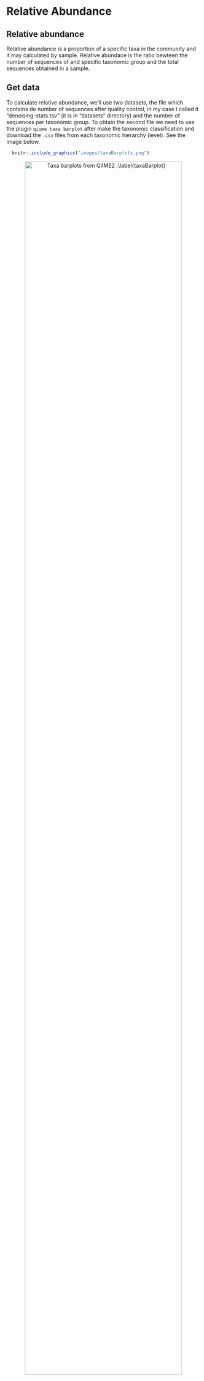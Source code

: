 Relative Abundance
================

## Relative abundance

Relative abundance is a proportion of a specific taxa in the community
and it may calculated by sample. Relative abundace is the ratio bewteen
the number of sequences of and specific taxonomic group and the total
sequences obtained in a sample.

## Get data

To calculate relative abundance, we’ll use two datasets, the file which
contains de number of sequences after quality control, in my case I
called it “denoising-stats.tsv” (it is in “datasets” directory) and the
number of sequences per taxonomic group. To obtain the second file we
need to use the plugin `qiime taxa barplot` after make the taxonomic
classification and download the `.csv` files from each taxonomic
hierarchy (level). See the image below.

``` r
  knitr::include_graphics("images/taxaBarplots.png")
```

<div class="figure" style="text-align: center">

<img src="images/taxaBarplots.png" alt="Taxa barplots from QIIME2 .\label{taxaBarplot}" width="90%" height="90%" />

<p class="caption">

Taxa barplots from QIIME2 .

</p>

</div>

Remember:

  - level-1: Domain
  - level-2: Phylum
  - level-3: Class
  - level-4: Order
  - level-5: Family
  - level-6: Genus
  - level-7: Specie

In “denoising-stats.csv” we have several columns indicating the number
of recovered sequences after each process of quality control.

``` r
library(tidyverse)
library(magrittr)

total.seqs <- read.table("datasets/denoising-stats.tsv", sep = '\t', header = TRUE)
names(total.seqs)
```

    ## [1] "sample.id"                         "input"                            
    ## [3] "filtered"                          "percentage.of.input.passed.filter"
    ## [5] "denoised"                          "merged"                           
    ## [7] "percentage.of.input.merged"        "non.chimeric"                     
    ## [9] "percentage.of.input.non.chimeric"

So, the idea is divide the number of sequences of some taxa from one
taxonomic hierarchy (“level-x.csv”) between the total of sequences
(column ‘non-chimeric’ in “denoised-stats.tsv” file).

## Data wrangling

From “denoised-stats.tsv” file we’ll just use the column called
‘non-chimeric’ and the samples ids.

``` r
total.seqs %<>% 
  select(sample.id, non.chimeric) %>%
  arrange()

head(total.seqs)
```

    ##   sample.id non.chimeric
    ## 1        A1        30038
    ## 2        A2        23971
    ## 3        A3        31950
    ## 4        A4       367162
    ## 5        A5       644316
    ## 6        A6       245907

The datasets “level-x.csv” are a little more complicated. For this
example I will use “level-2.csv”, which corresponds to the taxonomic
hierarchy of phylum. The dataset “level-2.csv” contains on the columns
names: 1) a column called ‘index’ which contains your samples ids,

``` r
phy <- read.csv("datasets/level-2.csv", header = TRUE)
head(phy$index, 10)
```

    ##  [1] "A1"  "A2"  "A3"  "A4"  "A5"  "A6"  "A7"  "A8"  "A9"  "A10"

2)  Several columns with the taxonomy at the level of phylum including
    the domain,

<!-- end list -->

``` r
head(colnames(phy))
```

    ## [1] "index"                         "d__Archaea.__"                
    ## [3] "d__Archaea.p__Aenigmarchaeota" "d__Archaea.p__Asgardarchaeota"
    ## [5] "d__Archaea.p__Crenarchaeota"   "d__Archaea.p__Euryarchaeota"

and , 3) at the end the dataset, the categorical varibles you assigned
in your sample-metadata file. In this case, the categorical varibles are
‘sample\_type’ and ‘site’.

``` r
tail(colnames(phy))
```

    ## [1] "d__Bacteria.p__WPS.2"        "d__Bacteria.p__WS1"         
    ## [3] "d__Bacteria.p__WS2"          "d__Bacteria.p__Zixibacteria"
    ## [5] "sample_type"                 "site"

First, delete the categorical variables.

``` r
phy %<>% 
  select(-c(sample_type, site)) 
```

Then, you can use the function `rel_ab(dataTax, dataTotSeq, iTax,
iTotSeq)` which is contained in “fun\_relative\_abundance.R” in
“scripts” directory. This function has four parameters:

  - `dataTax`: Dataset with groups of a taxonomic hierarchy (this case,
    phy from ‘level-2.csv’ file.)
  - `dataTotSeq`: Dataset with the samples names and the number of total
    sequences by sample.
  - `iTax`: Column number where the samples names are found in
    datasetTax (usually 1)
  - `iTotSeq`: Column number where the samples names are found in
    datasetTax (usually 1).

<!-- end list -->

``` r
source("scripts/fun_relative_abundance.R")

relative.abundance.phy <- rel_ab(phy, total.seqs, 1, 1) 
```

Now, we have the proportion form each phylum detected by sample in the
dataset `relative.abundance.phy`.

``` r
head(relative.abundance.phy[1:5], 5)
```

    ##   d__Archaea.__ d__Archaea.p__Aenigmarchaeota d__Archaea.p__Asgardarchaeota
    ## 1             0                  0.0000000000                             0
    ## 2             0                  0.0000000000                             0
    ## 3             0                  0.0000000000                             0
    ## 4             0                  0.0001470740                             0
    ## 5             0                  0.0001458911                             0
    ##   d__Archaea.p__Crenarchaeota d__Archaea.p__Euryarchaeota
    ## 1                0.0010653173                0.000000e+00
    ## 2                0.0004588878                0.000000e+00
    ## 3                0.0004694836                0.000000e+00
    ## 4                0.0187056395                2.995953e-05
    ## 5                0.0052489772                0.000000e+00

As you can notice, we lost our samples names, let’s recover them.

``` r
rownames(relative.abundance.phy) <- phy$index
head(relative.abundance.phy[1:5], 5)
```

    ##    d__Archaea.__ d__Archaea.p__Aenigmarchaeota d__Archaea.p__Asgardarchaeota
    ## A1             0                  0.0000000000                             0
    ## A2             0                  0.0000000000                             0
    ## A3             0                  0.0000000000                             0
    ## A4             0                  0.0001470740                             0
    ## A5             0                  0.0001458911                             0
    ##    d__Archaea.p__Crenarchaeota d__Archaea.p__Euryarchaeota
    ## A1                0.0010653173                0.000000e+00
    ## A2                0.0004588878                0.000000e+00
    ## A3                0.0004694836                0.000000e+00
    ## A4                0.0187056395                2.995953e-05
    ## A5                0.0052489772                0.000000e+00

Usually, we want to know the most abundant taxa in the samples. So, we
can filter the dataset with the function `filter_abundances()` in the
script “fun\_relative\_abundance.R” in “scripts” directory. The function
`filter_abundances()` has two parameters: - `dataRelAb`: The dataset
with the relative abundances of each taxa (in this case
‘relative.abundance.phy’). - `filterValue`: The minimum value of
relative abundance that we want.

``` r
source("scripts/fun_relative_abundance.R")

phy.filtered <- filter_abundances(relative.abundance.phy, 0.10)
head(phy.filtered[1:5], 5)
```

    ##                                          A1           A2           A3
    ## d__Archaea.p__Crenarchaeota     0.001065317 0.0004588878 0.0004694836
    ## d__Bacteria.p__Acidobacteriota  0.166355949 0.1637395186 0.1548982786
    ## d__Bacteria.p__Actinobacteriota 0.211898262 0.1431312836 0.1745852895
    ## d__Bacteria.p__Chloroflexi      0.027198881 0.0203579325 0.0229107981
    ## d__Bacteria.p__Cyanobacteria    0.001764432 0.0027950440 0.0032237872
    ##                                         A4          A5
    ## d__Archaea.p__Crenarchaeota     0.01870564 0.005248977
    ## d__Bacteria.p__Acidobacteriota  0.13988103 0.230860323
    ## d__Bacteria.p__Actinobacteriota 0.27753689 0.300408495
    ## d__Bacteria.p__Chloroflexi      0.04125155 0.028611737
    ## d__Bacteria.p__Cyanobacteria    0.00261465 0.001548929

And, It only remains to clear the names of the phyla.

``` r
phy.data <-  phy.filtered %>%
  rownames_to_column(var = "ID") %>% 
  separate(ID, c("Domain", "Phylum"), sep = ".p__") %>%
  select(-Domain)

head(phy.data[1:6], 5)
```

    ##             Phylum          A1           A2           A3         A4          A5
    ## 1    Crenarchaeota 0.001065317 0.0004588878 0.0004694836 0.01870564 0.005248977
    ## 2  Acidobacteriota 0.166355949 0.1637395186 0.1548982786 0.13988103 0.230860323
    ## 3 Actinobacteriota 0.211898262 0.1431312836 0.1745852895 0.27753689 0.300408495
    ## 4      Chloroflexi 0.027198881 0.0203579325 0.0229107981 0.04125155 0.028611737
    ## 5    Cyanobacteria 0.001764432 0.0027950440 0.0032237872 0.00261465 0.001548929

Remeber this data are proportional, so the sum of each sample (column)
must be 1, but, because of we just select the most abundat taxa, our sum
will be less than 1.

``` r
phy.data %>%
  select(-Phylum) %>%
  summarise_all(sum)
```

    ##          A1        A2        A3        A4        A5        A6        A7
    ## 1 0.8436647 0.8149431 0.8297027 0.8564612 0.9174179 0.9237801 0.8743148
    ##          A8        A9       A10       A11       A12       A13       A14
    ## 1 0.8967831 0.9019758 0.8957768 0.9038895 0.8896359 0.8532599 0.8614741
    ##         A15       A16       A17       A18       A19       A20       A21
    ## 1 0.8877661 0.7925261 0.8792344 0.8783366 0.8525158 0.8750713 0.8728897
    ##         A22       A23       A24        B1        B2        B3        B4
    ## 1 0.9074493 0.9190625 0.9088739 0.9093883 0.9041883 0.9289589 0.8003762
    ##          B5        B6        B7        B8        B9       B10       B11
    ## 1 0.8398433 0.8917164 0.9447753 0.9013743 0.9226801 0.9653996 0.9740373
    ##         B12       B13       B14       B15       B16       B17       B18
    ## 1 0.9758169 0.9655164 0.9700994 0.9788416 0.8973459 0.9516367 0.9369726
    ##         B19       B20       B21       B22       B23       B24
    ## 1 0.7925642 0.8030281 0.8281599 0.8678804 0.9373499 0.9273442

If you want, you can add an observation called “Others”, it refers the
other taxa that have a ratio less than 0.10. And you can add a row with
“Other” with the function `other_row()`, its parameters are: -
`dataset`: name of the dataset - `i`: number of column whit the taxa
(usually 1)

``` r
source("scripts/fun_relative_abundance.R")

phy.data1 <- other_row(phy.data, 1) 
head(phy.data1[1:5], 10)
```

    ##               Phylum          A1           A2           A3         A4
    ## 1      Crenarchaeota 0.001065317 0.0004588878 0.0004694836 0.01870564
    ## 2    Acidobacteriota 0.166355949 0.1637395186 0.1548982786 0.13988103
    ## 3   Actinobacteriota 0.211898262 0.1431312836 0.1745852895 0.27753689
    ## 4        Chloroflexi 0.027198881 0.0203579325 0.0229107981 0.04125155
    ## 5      Cyanobacteria 0.001764432 0.0027950440 0.0032237872 0.00261465
    ## 6  Methylomirabilota 0.002563420 0.0012932293 0.0009389671 0.03905905
    ## 7    Planctomycetota 0.042546108 0.0525635142 0.0578090767 0.03698095
    ## 8     Proteobacteria 0.274751981 0.3007801093 0.3055086072 0.27914653
    ## 9  Verrucomicrobiota 0.115520341 0.1298235368 0.1093583725 0.02128488
    ## 10             Other 0.156335309 0.1850569438 0.1702973396 0.14353882

## Ploting

Finally, you can plot the last dataset generated with `ggplot2`. Site
for choose palettes:
[Coolors](https://coolors.co/54494b-7e8287-9da39a-b98389-db2955).

``` r
phy.names <- phy.data1$Phylum
phy.data1$Phylum <- factor(phy.data1$Phylum, levels = rev(phy.names))

my_colors <- c("#CBCDCC", "#CB7C95", "#8C97BA", "#97895E", "#388894",
               "#83A8EC", "#568259", "#97D274", "#4281A4", "#F9DC5C")

taxbarplot <- phy.data1 %>%
  pivot_longer(cols = (2:length(colnames(.)))) %>%
  ggplot(aes(x = name, y = value, fill = Phylum)) +
  scale_fill_manual(values = my_colors) +
  geom_bar(stat = "identity", position = "stack", color = "white") +
  theme(
    axis.text.x = element_text(angle = 90)
  ) +
  labs(
    x = "Sample", 
    y = "Relative abundance" 
  )
taxbarplot
```

![](relative-abundance_files/figure-gfm/unnamed-chunk-15-1.png)<!-- -->
